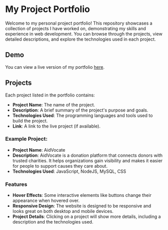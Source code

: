 # My Project Portfolio

Welcome to my personal project portfolio! This repository showcases a collection of projects I have worked on, demonstrating my skills and experience in web development. You can browse through the projects, view detailed descriptions, and explore the technologies used in each project.

## Demo

You can view a live version of my portfolio [here](https://Cogiii.github.io/myportfolio).

## Projects

Each project listed in the portfolio contains:

- **Project Name**: The name of the project.
- **Description**: A brief summary of the project's purpose and goals.
- **Technologies Used**: The programming languages and tools used to build the project.
- **Link**: A link to the live project (if available).

### Example Project:

- **Project Name**: AidVocate
- **Description**: AidVocate is a donation platform that connects donors with trusted charities. It helps organizations gain visibility and makes it easier for people to support causes they care about.
- **Technologies Used**: JavaScript, NodeJS, MySQL, CSS

### Features

- **Hover Effects**: Some interactive elements like buttons change their appearance when hovered over.
- **Responsive Design**: The website is designed to be responsive and looks great on both desktop and mobile devices.
- **Project Details**: Clicking on a project will show more details, including a description and the technologies used.
